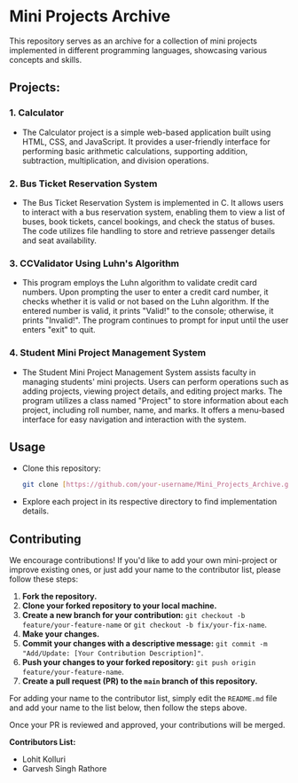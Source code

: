 # Mini Projects Archive

This repository serves as an archive for a collection of mini projects implemented in different programming languages, showcasing various concepts and skills.

## Projects:

### 1. Calculator

-   The Calculator project is a simple web-based application built using HTML, CSS, and JavaScript. It provides a user-friendly interface for performing basic arithmetic calculations, supporting addition, subtraction, multiplication, and division operations.

### 2. Bus Ticket Reservation System

-   The Bus Ticket Reservation System is implemented in C. It allows users to interact with a bus reservation system, enabling them to view a list of buses, book tickets, cancel bookings, and check the status of buses. The code utilizes file handling to store and retrieve passenger details and seat availability.

### 3. CCValidator Using Luhn's Algorithm

-   This program employs the Luhn algorithm to validate credit card numbers. Upon prompting the user to enter a credit card number, it checks whether it is valid or not based on the Luhn algorithm. If the entered number is valid, it prints "Valid!" to the console; otherwise, it prints "Invalid!". The program continues to prompt for input until the user enters "exit" to quit.

### 4. Student Mini Project Management System

-   The Student Mini Project Management System assists faculty in managing students' mini projects. Users can perform operations such as adding projects, viewing project details, and editing project marks. The program utilizes a class named "Project" to store information about each project, including roll number, name, and marks. It offers a menu-based interface for easy navigation and interaction with the system.

## Usage

-   Clone this repository:

    ```bash
    git clone [https://github.com/your-username/Mini_Projects_Archive.git](https://github.com/your-username/Mini_Projects_Archive.git)
    ```

-   Explore each project in its respective directory to find implementation details.

## Contributing

We encourage contributions! If you'd like to add your own mini-project or improve existing ones, or just add your name to the contributor list, please follow these steps:

1.  **Fork the repository.**
2.  **Clone your forked repository to your local machine.**
3.  **Create a new branch for your contribution:** `git checkout -b feature/your-feature-name` or `git checkout -b fix/your-fix-name`.
4.  **Make your changes.**
5.  **Commit your changes with a descriptive message:** `git commit -m "Add/Update: [Your Contribution Description]"`.
6.  **Push your changes to your forked repository:** `git push origin feature/your-feature-name`.
7.  **Create a pull request (PR) to the `main` branch of this repository.**

For adding your name to the contributor list, simply edit the `README.md` file and add your name to the list below, then follow the steps above.

Once your PR is reviewed and approved, your contributions will be merged.

**Contributors List:**

-   Lohit Kolluri
-   Garvesh Singh Rathore
